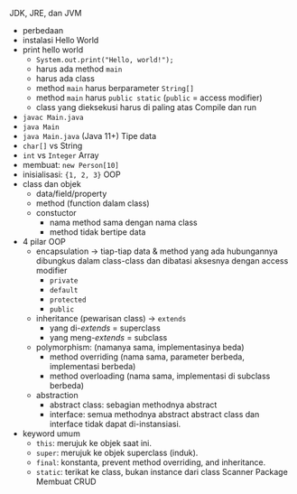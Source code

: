 JDK, JRE, dan JVM
- perbedaan
- instalasi
Hello World
- print hello world
	- `System.out.print("Hello, world!");`
	- harus ada method `main`
	- harus ada class
	- method `main` harus berparameter `String[]`
	- method `main` harus `public static` (`public` = access modifier)
	- class yang dieksekusi harus di paling atas
Compile dan run
- `javac Main.java`
- `java Main`
- `java Main.java` (Java 11+)
Tipe data
- `char[]` vs String
- `int` vs `Integer`
Array
- membuat: `new Person[10]`
- inisialisasi: `{1, 2, 3}`
OOP
- class dan objek
	- data/field/property
	- method (function dalam class)
	- constuctor
		- nama method sama dengan nama class
		- method tidak bertipe data
- 4 pilar OOP
	- encapsulation -> tiap-tiap data & method yang ada hubungannya dibungkus dalam class-class dan dibatasi aksesnya dengan access modifier
		- `private`
		- `default`
		- `protected`
		- `public`
	- inheritance (pewarisan class) -> `extends`
		- yang di-*extends* = superclass
		- yang meng-*extends* = subclass
	- polymorphism: (namanya sama, implementasinya beda)
		- method overriding (nama sama, parameter berbeda, implementasi berbeda)
		- method overloading (nama sama, implementasi di subclass berbeda)
	- abstraction
		- abstract class: sebagian methodnya abstract
		- interface: semua methodnya abstract
		abstract class dan interface tidak dapat di-instansiasi.
- keyword umum
	- `this`: merujuk ke objek saat ini.
	- `super`: merujuk ke objek superclass (induk).
	- `final`: konstanta, prevent method overriding, and inheritance.
	- `static`: terikat ke class, bukan instance dari class
Scanner
Package
Membuat CRUD